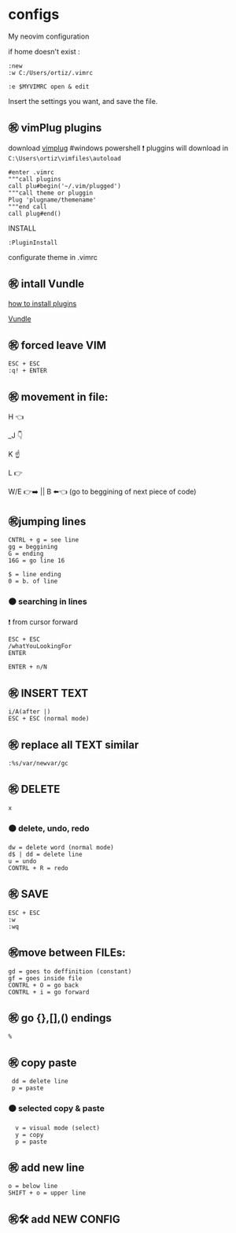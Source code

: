 # configs
My neovim configuration

if home doesn't exist :

    :new
    :w C:/Users/ortiz/.vimrc
    
    :e $MYVIMRC open & edit
   Insert the settings you want, and save the file.
## ㊗️ vimPlug plugins
download [vimplug](https://github.com/junegunn/vim-plug) #windows powershell
❗ pluggins will download in `C:\Users\ortiz\vimfiles\autoload`

    #enter .vimrc
    """call plugins
    call plu#begin('~/.vim/plugged')
    """call theme or pluggin
    Plug 'plugname/themename'
    """end call
    call plug#end()
    
  INSTALL
  
    :PluginInstall
  configurate theme in .vimrc   
  
## ㊗️ intall Vundle
[how to install plugins](https://opensource.com/article/20/2/how-install-vim-plugins)

[Vundle](https://www.youtube.com/watch?v=S7Yis6-5K9w)

## ㊗️ forced leave VIM
    ESC + ESC
    :q! + ENTER
## ㊗️ movement in file:
   H 👈
   
   _J 👇
   
   K ☝️
   
   L 👉
   
   W/E 👉➡️ || B ⬅️👈 (go to beggining of next piece of code)
## ㊗️jumping lines
    CNTRL + g = see line
    gg = beggining
    G = ending
    16G = go line 16
    
    $ = line ending
    0 = b. of line
 ### 🟠 searching in lines
 ❗ from cursor forward
 
    ESC + ESC
    /whatYouLookingFor
    ENTER
    
    ENTER + n/N
## ㊗️ INSERT TEXT
    i/A(after |)
    ESC + ESC (normal mode)
## ㊗️ replace all TEXT similar
    :%s/var/newvar/gc
## ㊗️ DELETE
    x
### 🟠 delete, undo, redo
    dw = delete word (normal mode)
    d$ | dd = delete line
    u = undo
    CONTRL + R = redo
    
## ㊗️ SAVE
    ESC + ESC
    :w
    :wq
## ㊗️move between FILEs:
    gd = goes to deffinition (constant)
    gf = goes inside file
    CONTRL + O = go back
    CONTRL + i = go forward
## ㊗️ go {},[],() endings
    %
## ㊗️ copy paste
     dd = delete line
     p = paste
  ### 🟠 selected copy & paste
      v = visual mode (select)
      y = copy
      p = paste
## ㊗️ add new line
    o = below line
    SHIFT + o = upper line
    
## ㊗️🛠️ add NEW CONFIG

